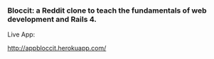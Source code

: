 ### Bloccit: a Reddit clone to teach the fundamentals of web development and Rails 4.

Live App:

http://appbloccit.herokuapp.com/